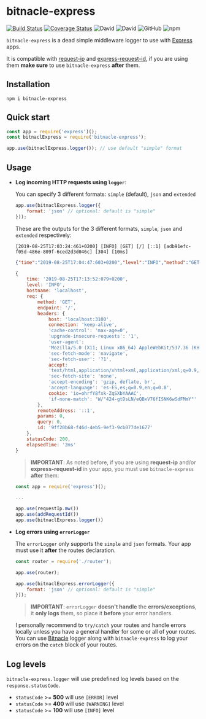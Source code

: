 # bitnacle-express

[![Build Status](https://travis-ci.org/daviddelpuerto/bitnacle-express.svg?branch=master)](https://travis-ci.org/daviddelpuerto/bitnacle-express)
[![Coverage Status](https://coveralls.io/repos/github/daviddelpuerto/bitnacle-express/badge.svg?branch=master)](https://coveralls.io/github/daviddelpuerto/bitnacle-express?branch=master)
![David](https://img.shields.io/david/daviddelpuerto/bitnacle-express)
![David](https://img.shields.io/david/dev/daviddelpuerto/bitnacle-express)
![GitHub](https://img.shields.io/github/license/daviddelpuerto/bitnacle-express)
![npm](https://img.shields.io/npm/v/bitnacle-express)

```bitnacle-express``` is a dead simple middleware logger to use with [Express](https://www.npmjs.com/package/express) apps.

It is compatible with [request-ip](https://www.npmjs.com/package/request-ip) and [express-request-id](https://www.npmjs.com/package/express-request-id), if you are using them **make sure** to use ```bitnacle-express``` **after** them.

## Installation

```
npm i bitnacle-express
```

## Quick start

```javascript
const app = require('express')();
const bitnaclExpress = require('bitnacle-express');

app.use(bitnaclExpress.logger()); // use default "simple" format 
```

## Usage

- **Log incoming HTTP requests using ```logger```**:

    You can specify 3 different formats: ```simple``` (default), ```json``` and ```extended```
    ```javascript
    app.use(bitnaclExpress.logger({
        format: 'json' // optional: default is "simple"
    }));  
    ```

    These are the outputs for the 3 different formats, ```simple```, ```json``` and ```extended``` respectively:

    ```
    [2019-08-25T17:03:24:461+0200] [INFO] [GET] [/] [::1] [adb91efc-f05d-486e-809f-6ced2d3d046c] [304] [10ms]
    ```

    ```json
    {"time":"2019-08-25T17:04:47:603+0200","level":"INFO","method":"GET","endpoint":"/","remoteAddress":"::1","id":"6c09133d-ffa3-4ad3-af3b-8e5c78ee73ad","statusCode":304,"elapsedTime":"18ms"}
    ```

    ```javascript
    { 
        time: '2019-08-25T17:13:52:079+0200',
        level: 'INFO',
        hostname: 'localhost',
        req: { 
            method: 'GET',
            endpoint: '/',
            headers: { 
                host: 'localhost:3100',
                connection: 'keep-alive',
                'cache-control': 'max-age=0',
                'upgrade-insecure-requests': '1',
                'user-agent':
                'Mozilla/5.0 (X11; Linux x86_64) AppleWebKit/537.36 (KHTML, like Gecko) Chrome/76.0.3809.100 Safari/537.36',
                'sec-fetch-mode': 'navigate',
                'sec-fetch-user': '?1',
                accept:
                'text/html,application/xhtml+xml,application/xml;q=0.9,image/webp,image/apng,*/*;q=0.8,application/signed-exchange;v=b3',
                'sec-fetch-site': 'none',
                'accept-encoding': 'gzip, deflate, br',
                'accept-language': 'es-ES,es;q=0.9,en;q=0.8',
                cookie: 'io=ohrfY8fxk-ZqSXbYAAAC',
                'if-none-match': 'W/"424-gtDsLN/eQBxV76fISNK6wSdFMmY"' 
            },
            remoteAddress: '::1',
            params: 0,
            query: 0,
            id: '9ff20b68-f46d-4eb5-9ef3-9cb077de1677' 
        },
        statusCode: 200,
        elapsedTime: '2ms' 
    }
    ```

    > **IMPORTANT**: As noted before, if you are using **request-ip** and/or **express-request-id** in your app, you must use ```bitnacle-express``` **after** them:

    ```javascript
    const app = require('express')();

    ... 

    app.use(requestIp.mw())
    app.use(addRequestId())
    app.use(bitnaclExpress.logger())
    ```

- **Log errors using ```errorLogger```**

    The ```errorLogger``` only supports the ```simple``` and ```json``` formats. Your app must use it **after** the routes declaration.

    ```javascript
    const router = require('./router');

    app.use(router);

    app.use(bitnaclExpress.errorLogger({
        format: 'json' // optional: default is "simple"
    }));
    ```

    > **IMPORTANT**: ```errorLogger``` **doesn't handle** the **errors/exceptions**, it **only logs** them, so place it **before** your error handlers.

    I personally recommend to ```try/catch``` your routes and handle errors locally unless you have a general handler for some or all of your routes. You can use [Bitnacle](https://www.npmjs.com/package/bitnacle) logger along with ```bitnacle-express``` to log your errors on the ```catch``` block of your routes.

## Log levels

```bitnacle-express.logger``` will use predefined log levels based on the ```response.statusCode```.

- ```statusCode``` >= **500** will use ```[ERROR]``` level
- ```statusCode``` >= **400** will use ```[WARNING]``` level
- ```statusCode``` >= **100** will use ```[INFO]``` level